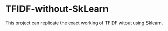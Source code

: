 # TFIDF-without-SkLearn

This project can replicate the exact working of TFIDF witout using Sklearn. 
